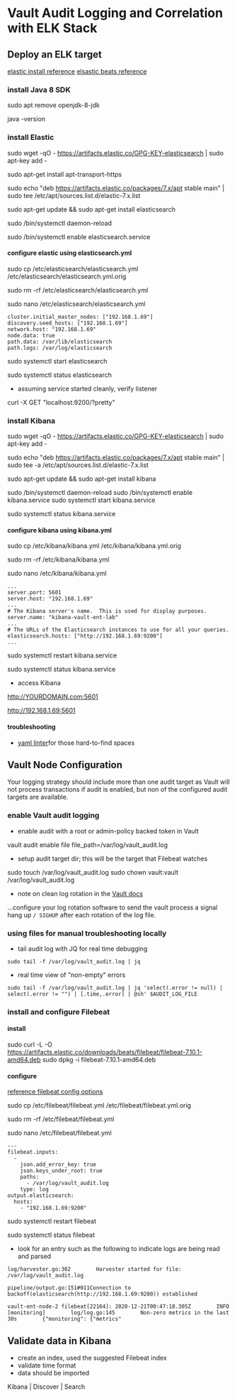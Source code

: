# Vault Audit Logging and Correlation with ELK Stack

## Deploy an ELK target

[elastic install reference](https://www.elastic.co/guide/en/elasticsearch/reference/current/deb.html)
[elsastic beats reference](https://www.elastic.co/guide/en/beats/filebeat/current/filebeat-installation-configuration.html)

### install Java 8 SDK

sudo apt remove openjdk-8-jdk

java -version

### install Elastic

sudo wget -qO - https://artifacts.elastic.co/GPG-KEY-elasticsearch | sudo apt-key add -

sudo apt-get install apt-transport-https

sudo echo "deb https://artifacts.elastic.co/packages/7.x/apt stable main" | sudo tee /etc/apt/sources.list.d/elastic-7.x.list

sudo apt-get update && sudo apt-get install elasticsearch

sudo /bin/systemctl daemon-reload

sudo /bin/systemctl enable elasticsearch.service

#### configure elastic using elasticsearch.yml

sudo cp /etc/elasticsearch/elasticsearch.yml /etc/elasticsearch/elasticsearch.yml.orig

sudo rm -rf /etc/elasticsearch/elasticsearch.yml

sudo nano /etc/elasticsearch/elasticsearch.yml

```
cluster.initial_master_nodes: ["192.168.1.69"]
discovery.seed_hosts: ["192.168.1.69"]
network.host: "192.168.1.69"
node.data: true
path.data: /var/lib/elasticsearch
path.logs: /var/log/elasticsearch
```

sudo systemctl start elasticsearch

sudo systemctl status elasticsearch

- assuming service started cleanly, verify listener

curl -X GET "localhost:9200/?pretty"

### install Kibana

sudo wget -qO - https://artifacts.elastic.co/GPG-KEY-elasticsearch | sudo apt-key add -

sudo echo "deb https://artifacts.elastic.co/packages/7.x/apt stable main" | sudo tee -a /etc/apt/sources.list.d/elastic-7.x.list

sudo apt-get update && sudo apt-get install kibana

sudo /bin/systemctl daemon-reload
sudo /bin/systemctl enable kibana.service
sudo systemctl start kibana.service

sudo systemctl status kibana.service

#### configure kibana using kibana.yml

sudo cp /etc/kibana/kibana.yml /etc/kibana/kibana.yml.orig

sudo rm -rf /etc/kibana/kibana.yml

sudo nano /etc/kibana/kibana.yml

```
...
server.port: 5601
server.host: "192.168.1.69"
...
# The Kibana server's name.  This is used for display purposes.
server.name: "kibana-vault-ent-lab"
...
# The URLs of the Elasticsearch instances to use for all your queries.
elasticsearch.hosts: ["http://192.168.1.69:9200"]
...
```

sudo systemctl restart kibana.service

sudo systemctl status kibana.service

- access Kibana

http://YOURDOMAIN.com:5601

http://192.168.1.69:5601

#### troubleshooting

- [yaml linter](http://www.yamllint.com)for those hard-to-find spaces

## Vault Node Configuration
Your logging strategy should include more than one audit target as Vault will not process transactions if audit is enabled, but non of the configured audit targets are available.

### enable Vault audit logging
- enable audit with a root or admin-policy backed token in Vault

vault audit enable file file_path=/var/log/vault_audit.log

- setup audit target dir; this will be the target that Filebeat watches

sudo touch /var/log/vault_audit.log
sudo chown vault:vault /var/log/vault_audit.log

- note on clean log rotation in the [Vault docs](https://www.vaultproject.io/docs/audit/file#log-file-rotation)

...configure your log rotation software to send the vault process a signal hang up `/ SIGHUP` after each rotation of the log file.

### using files for manual troubleshooting locally

- tail audit log with JQ for real time debugging

`sudo tail -f /var/log/vault_audit.log | jq`

- real time view of "non-empty" errors

`sudo tail -f /var/log/vault_audit.log | jq 'select(.error != null) | select(.error != "") | [.time,.error] | @sh' $AUDIT_LOG_FILE`

### install and configure Filebeat

#### install
sudo curl -L -O https://artifacts.elastic.co/downloads/beats/filebeat/filebeat-7.10.1-amd64.deb
sudo dpkg -i filebeat-7.10.1-amd64.deb

#### configure
[reference filebeat config options](https://www.elastic.co/guide/en/beats/filebeat/current/filebeat-input-log.html#filebeat-input-log-config-json)

sudo cp /etc/filebeat/filebeat.yml /etc/filebeat/filebeat.yml.orig

sudo rm -rf /etc/filebeat/filebeat.yml

sudo nano /etc/filebeat/filebeat.yml

```
---
filebeat.inputs:
  -
    json.add_error_key: true
    json.keys_under_root: true
    paths:
      - /var/log/vault_audit.log
    type: log
output.elasticsearch:
  hosts:
    - "192.168.1.69:9200"
```

sudo systemctl restart filebeat

sudo systemctl status filebeat

- look for an entry such as the following to indicate logs are being read and parsed

```
log/harvester.go:302        Harvester started for file: /var/log/vault_audit.log

pipeline/output.go:151#011Connection to backoff(elasticsearch(http://192.168.1.69:9200)) established

vault-ent-node-2 filebeat[22164]: 2020-12-21T00:47:18.305Z        INFO        [monitoring]        log/log.go:145        Non-zero metrics in the last 30s        {"monitoring": {"metrics"
```


## Validate data in Kibana

- create an index, used the suggested Filebeat index
- validate time format
- data should be imported

Kibana | Discover | Search
